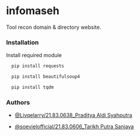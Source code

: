 # infomaseh

Tool recon domain & directory website.
### Installation

Install required module

```bash
  pip install requests
```
```bash
  pip install beautifulsoup4
```
```bash
  pip install tqdm
```
### Authors

- [@Livqelarry/21.83.0638_Praditya Aldi Syahputra](https://github.com/Livqelarry)

- [@soevielofficial/21.83.0606_Tarikh Putra Sanjaya](https://github.com/soevielofficial)